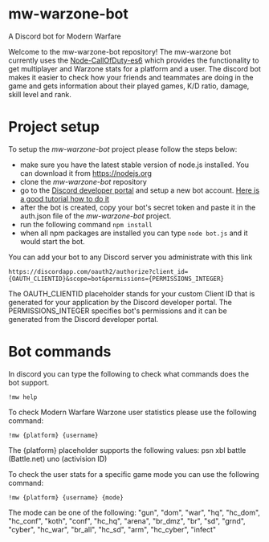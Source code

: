 # mw-warzone-bot

A Discord bot for Modern Warfare

Welcome to the mw-warzone-bot repository! The mw-warzone bot currently uses the [Node-CallOfDuty-es6](https://github.com/Lierrmm/Node-CallOfDuty-es6) which provides the functionality to get multiplayer and Warzone stats for a platform and a user. The discord bot makes it easier to check how your friends and teammates are doing in the game and gets information about their played games, K/D ratio, damage, skill level and rank.

# Project setup

To setup the *mw-warzone-bot* project please follow the steps below:
- make sure you have the latest stable version of node.js installed. You can download it from https://nodejs.org
- clone the *mw-warzone-bot* repository
- go to the [Discord developer portal](https://discordapp.com/developers/applications/) and setup a new bot account. [Here is a good tutorial how to do it](https://discordpy.readthedocs.io/en/rewrite/discord.html)
- after the bot is created, copy your bot's secret token and paste it in the auth.json file of the *mw-warzone-bot* project.
- run the following command `npm install`
- when all npm packages are installed you can type `node bot.js` and it would start the bot.

You can add your bot to any Discord server you administrate with this link 
```
https://discordapp.com/oauth2/authorize?client_id={OAUTH_CLIENTID}&scope=bot&permissions={PERMISSIONS_INTEGER} 
```
The OAUTH_CLIENTID placeholder stands for your custom Client ID that is generated for your application by the Discord developer portal.
The PERMISSIONS_INTEGER specifies bot's permissions and it can be generated from the Discord developer portal.

# Bot commands

In discord you can type the following to check what commands does the bot support.
```
!mw help
```

To check Modern Warfare Warzone user statistics please use the following command:
```
!mw {platform} {username}
```
The {platform} placeholder supports the following values:
psn
xbl
battle (Battle.net)
uno (activision ID)

To check the user stats for a specific game mode you can use the following command:
```
!mw {platform} {username} {mode}
```

The mode can be one of the following:
"gun",
"dom",
"war",
"hq",
"hc_dom",
"hc_conf",
"koth",
"conf",
"hc_hq",
"arena",
"br_dmz",
"br",
"sd",
"grnd",
"cyber",
"hc_war",
"br_all",
"hc_sd",
"arm",
"hc_cyber",
"infect"
